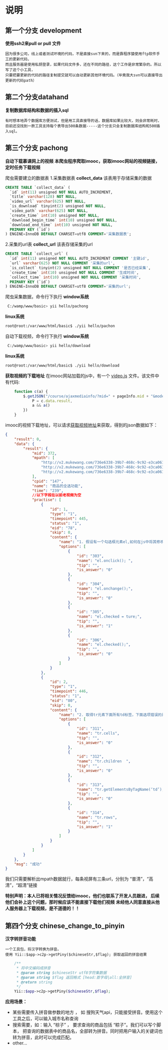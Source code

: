 说明
====
## 第一个分支 development ##  
**使用ssh2来pull or pull 文件**

    因为很多公司，线上或者测试环境的代码，不是直接svn下来的，而是靠程序猿使用ftp软件手工的更新代码，
    而且服务器是使用私钥登录，如果代码文件多，还在不同的路径，这个工作是非常繁杂的。所以写了这个小工具，
    只要把要更新的代码的路径复制提交就可以自动更新其他环境代码。（毕竟我大svn可以直接导出更新的代码path）

## 第二个分支datahand ## 
**复制数据库结构和数据的插入sql**

    有时想本地弄个数据库方便测试，但是用工具直接导的话，数据库如果比较大，则会非常耗时，
    目前还没找到一款工具支持每个表导出500条数据-----这个分支只会复制数据库结构和500插入sql。

## 第三个分支 pachong ##  
**自动下载慕课网上的视频**
**本爬虫程序爬取imooc，获取imooc网站的视频链接，定时任务下载视频**

爬虫需要建立的数据表
1.采集数据表  **collect_data**
  该表用于存储采集的数据
``` sql
CREATE TABLE `collect_data` (
  `id` int(11) unsigned NOT NULL AUTO_INCREMENT,
  `title` varchar(128) NOT NULL,
  `video_url` varchar(625) NOT NULL,
  `is_download` tinyint(2) unsigned NOT NULL,
  `video_path` varchar(625) NOT NULL,
  `create_time` int(10) unsigned NOT NULL,
  `download_begin_time` int(10) unsigned NOT NULL,
  `download_end_time` int(10) unsigned NOT NULL,
  PRIMARY KEY (`id`)
) ENGINE=InnoDB DEFAULT CHARSET=utf8 COMMENT='采集数据表';
```

2.采集的url表 **collect_url**
  该表存储采集的url
``` sql
CREATE TABLE `collect_url` (
  `id` int(11) unsigned NOT NULL AUTO_INCREMENT COMMENT '主键id',
  `url` varchar(625) NOT NULL COMMENT '采集的url',
  `is_collect` tinyint(2) unsigned NOT NULL COMMENT '是否已经采集',
  `create_time` int(10) unsigned NOT NULL COMMENT '生成时间',
  `collect_time` int(10) unsigned NOT NULL COMMENT '采集时间',
  PRIMARY KEY (`id`)
) ENGINE=InnoDB DEFAULT CHARSET=utf8 COMMENT='采集的url';
```

爬虫采集数据，命令行下执行
**window系统**
``` sh
 C:/wamp/www/basic> yii hello/pachong
```
**linux系统**
``` sh
root@root:/var/www/html/basic$ ./yii hello/pachon
```

自动下载视频，命令行下执行
**window系统**
``` sh
 C:/wamp/www/basic> yii hello/download
```
**linux系统**
``` sh
root@root:/var/www/html/basic$ ./yii hello/download
```



**获取视频的下载地址**
在imooc网站加载的js中，有一个 [video.js](http://www.imooc.com/static/page/course/video.js?v=2016010602358:formatted) 文件。该文件中有代码:
``` javascript
    function c(a) {
        $.getJSON("/course/ajaxmediainfo/?mid=" + pageInfo.mid + "&mode=flash", function(c) {
            P = c.data.result,
            a && a()
        })
    }
```

imooc的视频下载地址，可以请求[获取视频地址](http://www.imooc.com/course/ajaxmediainfo/?mid=372&mode=falsh)来获取，得到的json数据如下：
``` json
{
    "result": 0, 
    "data": {
        "result": {
            "mid": 372, 
            "mpath": [
                "http://v2.mukewang.com/736e6338-39b7-468c-9c92-e3ca06187de3/L.mp4?auth_key=1483869714-0-0-4002056eeca4a50189b5787117cd86bc", 
                "http://v2.mukewang.com/736e6338-39b7-468c-9c92-e3ca06187de3/M.mp4?auth_key=1483869714-0-0-daed2cdfa62e662b391b4c2730bcba79", 
                "http://v2.mukewang.com/736e6338-39b7-468c-9c92-e3ca06187de3/H.mp4?auth_key=1483869714-0-0-afd07ee1f892cc5109c45a3b628779ab"
            ], 
            "cpid": "147", 
            "name": "商品的全选功能", 
            "time": "239", 
            //以下字段在以前老视频为空
            "practise": [
                {
                    "id": 1, 
                    "type": "1", 
                    "timepoint": 445, 
                    "status": "1", 
                    "eid": "78", 
                    "skip": 0, 
                    "content": {
                        "name": "1. 假设有一个勾选框元素el,如何在js中将其修改为选中状态？", 
                        "options": [
                            {
                                "id": "303", 
                                "name": "el.onclick(); ", 
                                "tip": "", 
                                "is_answer": "0"
                            }, 
                            {
                                "id": "304", 
                                "name": "el.onchange();", 
                                "tip": "", 
                                "is_answer": "0"
                            }, 
                            {
                                "id": "305", 
                                "name": "el.checked = ture;", 
                                "tip": "", 
                                "is_answer": "1"
                            }, 
                            {
                                "id": "306", 
                                "name": "el.checked();", 
                                "tip": "", 
                                "is_answer": "0"
                            }
                        ]
                    }
                }, 
                {
                    "id": 2, 
                    "type": "1", 
                    "timepoint": 446, 
                    "status": "1", 
                    "eid": "80", 
                    "skip": 0, 
                    "content": {
                        "name": "2. 取得tr元素下面所有td标签，下面选项错误的是？", 
                        "options": [
                            {
                                "id": "311", 
                                "name": "tr.cells", 
                                "tip": "", 
                                "is_answer": "0"
                            }, 
                            {
                                "id": "312", 
                                "name": "tr.children  ", 
                                "tip": "", 
                                "is_answer": "0"
                            }, 
                            {
                                "id": "313", 
                                "name": "tr.getElementsByTagName(‘td’);", 
                                "tip": "", 
                                "is_answer": "0"
                            }, 
                            {
                                "id": "314", 
                                "name": "tr.rows", 
                                "tip": "", 
                                "is_answer": "1"
                            }
                        ]
                    }
                }
            ]
        }
    }, 
    "msg": "成功"
}
```
我们只需要解析出mpath数据就行，每条视屏有三条url，分别为 “普清”，“高清”，“超清”链接

**特别声明：本人已将相关情况反馈给imooc，他们也联系了开发人员跟进，
后续他们会补上这个问题，那时候应该不能直接下载他们视频**
**未经他人同意直接从他人服务器上下载视频，是不道德的！！**

## 第四个分支 chinese_change_to_pinyin ##  
**汉字转拼音功能**

    一个工具包，将汉字转换为拼音。
    使用 Yii::$app->c2p->getPiny($chineseStr,$flag); 获取返回的拼音结果

``` php
    /**
     * 将中文编码成拼音
     * @param string $chineseStr utf8字符集数据
     * @param string $flag 返回格式 [head:首字母|all:全拼音]
     * @return string
     */
    Yii::$app->c2p->getPiny($chineseStr,$flag);
```

**应用场景：**

+ 某些需要传入拼音做参数的地方 ， 如 搜狗天气api，只能接受拼音。使用这个工具之后，可以输入城市名称查询
+ 搜索需要，如：输入 “棕子” ， 要求查询的商品包括 “粽子”。我们可以写个脚本，
把查询的数据表中的商品名，全部转为拼音。同时把用户输入的关键词也转为拼音，此时可以完成匹配。
+ other...
